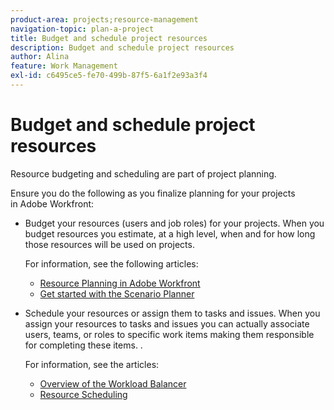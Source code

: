 ```yaml
---
product-area: projects;resource-management
navigation-topic: plan-a-project
title: Budget and schedule project resources
description: Budget and schedule project resources
author: Alina
feature: Work Management
exl-id: c6495ce5-fe70-499b-87f5-6a1f2e93a3f4
---
```

# Budget and schedule project resources

<!--
<p data-mc-conditions="QuicksilverOrClassic.Draft mode">(NOTE: this article is only valuable for searching. All the information resides in other articles.)</p>
-->

Resource budgeting and scheduling are part of project planning.

Ensure you do the following as you finalize planning for your projects in&nbsp;Adobe Workfront:

* Budget your resources (users and job roles) for your projects. When you budget resources you estimate, at a high level, when and for how long those resources will be used on projects.

  For information, see the following articles:

   * [Resource Planning in Adobe Workfront](../../../resource-mgmt/resource-planning/resource-planning-overview.md) 
   * [Get started with the Scenario Planner](../../../scenario-planner/get-started-with-scenario-planning.md)

* Schedule your resources or assign them to tasks and issues. When you assign your resources to tasks and issues you can actually associate users, teams, or roles to specific work items making them responsible for completing these items. .

  For information, see the articles:

   * [Overview of the Workload Balancer](../../../resource-mgmt/workload-balancer/overview-workload-balancer.md) 
   * [Resource Scheduling](../../../resource-mgmt/resource-scheduling/resource-scheduling-overview.md)
